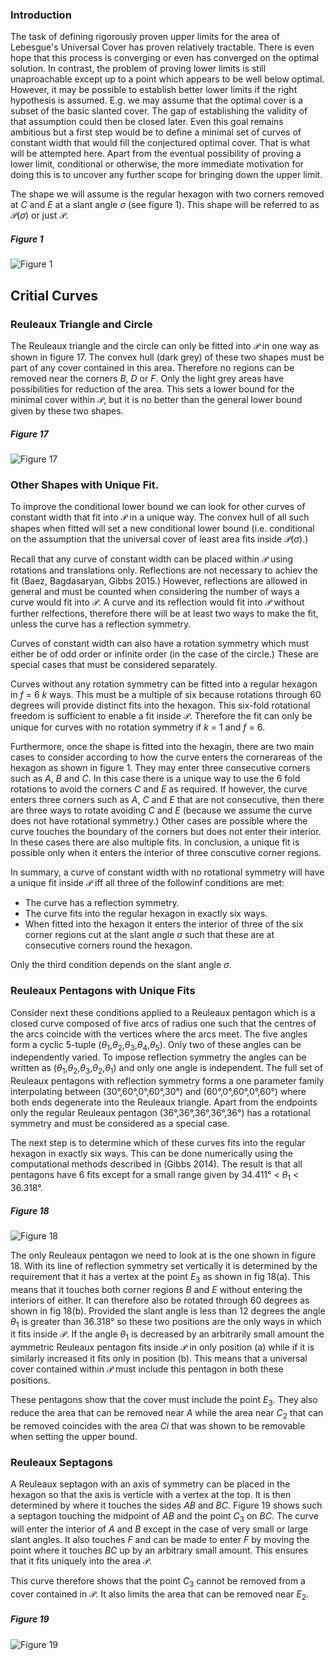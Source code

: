 ### Introduction

The task of defining rigorously proven upper limits for the area of Lebesgue's Universal Cover has proven relatively tractable. 
There is even hope that this process is converging or even has converged on the optimal solution. In contrast, the problem of
proving lower limits is still unaproachable except up to a point which appears to be well below optimal. However, it may be 
possible to establish better lower limits if the right hypothesis is assumed. E.g. we may assume that the optimal cover is
a subset of the basic slanted cover. The gap of establishing the validity of that assumption could then be closed later.
Even this goal remains ambitious but a first step would be to define a minimal set of curves of constant width that would
fill the conjectured optimal cover. That is what will be attempted here. Apart from the eventual possibility of proving 
a lower limit, conditional or otherwise, the more immediate motivation for doing this is to uncover any further scope for
bringing down the upper limit.

The shape we will assume is the regular hexagon with two corners removed at _C_ and _E_ at a slant angle _σ_ (see figure 1). This shape will be referred to as 𝒫(_σ_) or just 𝒫.

##### Figure 1
![Figure 1](figures/fig1.png)

## Critial Curves

### Reuleaux Triangle and Circle 

The Reuleaux triangle and the circle can only be fitted into 𝒫 in one way as shown in figure 17. The convex hull (dark grey)
of these two shapes must be part of any cover contained in this area. Therefore no regions can be removed near the corners
_B_, _D_ or _F_. Only the light grey areas have possibilities for reduction of the area. This sets a lower bound for the minimal cover within 𝒫, but it is no better than the general lower bound given by these two shapes.

##### Figure 17
![Figure 17](figures/fig17.png)

### Other Shapes with Unique Fit.

To improve the conditional lower bound we can look for other curves of constant width that fit into 𝒫 in a unique way. The convex hull of all such shapes when fitted will set a new conditional lower bound (i.e. conditional on the assumption that the universal cover of least area fits inside 𝒫(_σ_).)

Recall that any curve of constant width can be placed within 𝒫 using rotations and translations only. Reflections are not necessary to achiev the fit (Baez, Bagdasaryan, Gibbs 2015.) However, reflections are allowed in general and must be counted when considering the number of ways a curve would fit into 𝒫. A curve and its reflection would fit into 𝒫 without further relfections, therefore there will be at least two ways to make the fit, unless the curve has a reflection symmetry.

Curves of constant width can also have a rotation symmetry which must either be of odd order or infinite order (in the case of the circle.) These are special cases that must be considered separately. 

Curves without any rotation symmetry can be fitted into a regular hexagon in _f_ = 6 _k_ ways. This must be a multiple of six because rotations through 60 degrees will provide distinct fits into the hexagon. This six-fold rotational freedom is sufficient to enable a fit inside 𝒫. Therefore the fit can only be unique for curves with no rotation symmetry if _k_ = 1 and _f_ = 6.

Furthermore, once the shape is fitted into the hexagin, there are two main cases to consider according to how the curve enters the cornerareas of the hexagon as shown in figure 1. They may enter three consecutive corners such as _A_, _B_ and _C_. In this case there is a unique way to use the 6 fold rotations to avoid the corners _C_ and _E_ as required. If however, the curve enters three corners such as _A_, _C_ and _E_ that are not consecutive, then there are three ways to rotate avoiding _C_ and _E_ (because we assume the curve does not have rotational symmetry.) Other cases are possible where the curve touches the boundary of the corners but does not enter their interior. In these cases there are also multiple fits. In conclusion, a unique fit is possible only when it enters the interior of three conscutive corner regions.

In summary, a curve of constant width with no rotational symmetry will have a unique fit inside 𝒫 iff all three of the followinf conditions are met:
* The curve has a reflection symmetry.
* The curve fits into the regular hexagon in exactly six ways.
* When fitted into the hexagon it enters the interior of three of the six corner regions cut at the slant angle _σ_ such that these are at consecutive corners round the hexagon.

Only the third condition depends on the slant angle _σ_.

### Reuleaux Pentagons with Unique Fits

Consider next these conditions applied to a Reuleaux pentagon which is a closed curve composed of five arcs of radius one such that the centres of the arcs coincide with the vertices where the arcs meet. The five angles form a cyclic 5-tuple (_θ_<sub>1</sub>,_θ_<sub>2</sub>,_θ_<sub>3</sub>,_θ_<sub>4</sub>,_θ_<sub>5</sub>). Only two of these angles can be independently varied. To impose reflection symmetry the angles can be written as (_θ_<sub>1</sub>,_θ_<sub>2</sub>,_θ_<sub>3</sub>,_θ_<sub>2</sub>,_θ_<sub>1</sub>) and only one angle is independent. The full set of Reuleaux pentagons with reflection symmetry forms a one parameter family interpolating between (30°,60°,0°,60°,30°) and (60°,0°,60°,0°,60°) where both ends degenerate into the Reuleaux triangle. Apart from the endpoints only the regular Reuleaux pentagon (36°,36°,36°,36°,36°) has a rotational symmetry and must be considered as a special case. 

The next step is to determine which of these curves fits into the regular hexagon in exactly six ways. This can be done numerically using the computational methods described in (Gibbs 2014). The result is that all pentagons have 6 fits except for a small range given by 34.411° < _θ_<sub>1</sub> < 36.318°.

##### Figure 18
![Figure 18](figures/fig18.png)

The only Reuleaux pentagon we need to look at is the one shown in figure 18. With its line of reflection symmetry set vertically it is determined by the requirement that it has a vertex at the point _E_<sub>3</sub> as shown in fig 18(a). This means that it touches both corner regions _B_ and _E_ without entering the interiors of either. It can therefore also be rotated through 60 degrees as shown in fig 18(b). Provided the slant angle is less than 12 degrees the angle _θ_<sub>1</sub> is greater than 36.318° so these two positions are the only ways in which it fits inside 𝒫. If the angle _θ_<sub>1</sub> is decreased by an arbitrarily small amount the aymmetric Reuleaux pentagon fits inside 𝒫 in only position (a) while if it is similarly increased it fits only in position (b). This means that a universal cover contained within 𝒫 must include this pentagon in both these positions.

These pentagons show that the cover must include the point _E_<sub>3</sub>. They also reduce the area that can be removed near _A_ while the area near _C_<sub>2</sub> that can be removed coincides with the area _Ci_ that was shown to be removable when setting the upper bound.

### Reuleaux Septagons

A Reuleaux septagon with an axis of symmetry can be placed in the hexagon so that the axis is verticle with a vertex at the top. It is then determined by where it touches the sides _AB_ and _BC_. Figure 19 shows such a septagon touching the midpoint of _AB_ and the point _C_<sub>3</sub> on _BC_. The curve will enter the interior of _A_ and _B_ except in the case of very small or large slant angles. It also touches _F_ and can be made to enter _F_ by moving the point where it touches _BC_ up by an arbitrary small amount. This ensures that it fits uniquely into the area 𝒫.

This curve therefore shows that the point _C_<sub>3</sub> cannot be removed from a cover contained in 𝒫. It also limits the area that can be removed near _E_<sub>2</sub>.


##### Figure 19
![Figure 19](figures/fig19.png)
